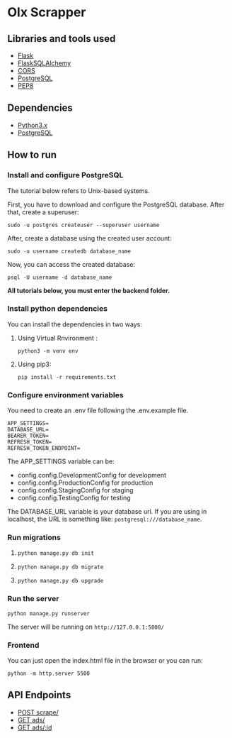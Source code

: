 # Olx Scrapper


## Libraries and tools used

- [Flask](https://flask.palletsprojects.com/en/1.1.x/)
- [FlaskSQLAlchemy](https://flask-sqlalchemy.palletsprojects.com/en/2.x/)
- [CORS](https://flask-cors.readthedocs.io/en/latest/)
- [PostgreSQL](https://www.postgresql.org/)
- [PEP8](https://www.python.org/dev/peps/pep-0008/)

## Dependencies

- [Python3.x](https://www.python.org/)
- [PostgreSQL](https://www.postgresql.org/)

## How to run

### Install and configure PostgreSQL

The tutorial below refers to Unix-based systems.

First, you have to download and configure the PostgreSQL database. After that, create a superuser:

```
sudo -u postgres createuser --superuser username
```

After, create a database using the created user account:

```
sudo -u username createdb database_name
```

Now, you can access the created database:

```
psql -U username -d database_name
```

**All tutorials below, you must enter the backend folder.**

### Install python dependencies


You can install the dependencies in two ways:

1. Using Virtual Rnvironment :

    ```
    python3 -m venv env
    ```

2. Using pip3:

    ```
    pip install -r requirements.txt
    ```

### Configure environment variables

You need to create an .env file following the .env.example file.

```
APP_SETTINGS=
DATABASE_URL=
BEARER_TOKEN=
REFRESH_TOKEN=
REFRESH_TOKEN_ENDPOINT=
```

The APP_SETTINGS variable can be:

- config.config.DevelopmentConfig for development
- config.config.ProductionConfig for production
- config.config.StagingConfig for staging
- config.config.TestingConfig for testing

The DATABASE_URL variable is your database url. If you are using in localhost, the URL is something like: `postgresql:///database_name`.

### Run migrations

1.  ```
    python manage.py db init
    ```

2.  ```
    python manage.py db migrate
    ```

3.  ```
    python manage.py db upgrade
    ```

### Run the server

```
python manage.py runserver
```

The server will be running on `http://127.0.0.1:5000/`

### Frontend

You can just open the index.html file in the browser or you can run:

```
python -m http.server 5500
```

## API Endpoints

- [POST scrape/](docs/scrape_car_ads.md)
- [GET  ads/](docs/get_scraped_ads.md)
- [GET ads/:id](docs/get_ad_details.md)